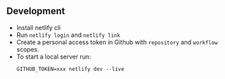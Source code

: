 
## Development
 * Install netlify cli
 * Run `netlify login` and `netlify link`
 * Create a personal access token in Github with `repository` and `workflow` scopes.
 * To start a local server run:
    ```
    GITHUB_TOKEN=xxx netlify dev --live
    ```